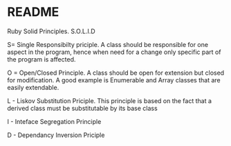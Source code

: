 # README
Ruby Solid Principles.
S.O.L.I.D

S= Single Responsibilty priciple. A class should be responsible for one aspect in the program, hence when need for a change only specific part of the program is affected.

O = Open/Closed Principle. A class should be open for extension but closed for modification. A good example is Enumerable and Array classes that are easily extendable.

L - Liskov Substitution Priciple. This principle is based on the fact that a derived class must be substitutable by its base class

I - Inteface Segregation Principle

D - Dependancy Inversion Priciple